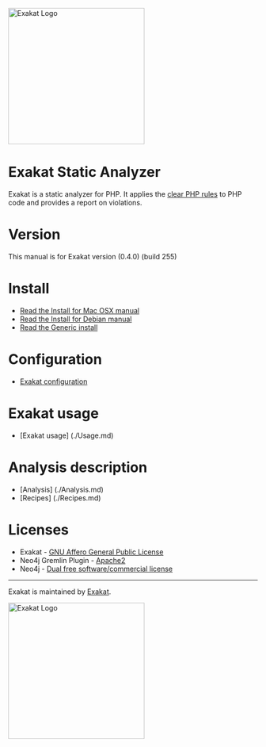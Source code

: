 <a href="http://exakat.io/"><img src="http://www.exakat.io/wp-content/uploads/2014/05/logo-exakat.png" alt="Exakat Logo" width="275" /></a>

Exakat Static Analyzer
======================

Exakat is a static analyzer for PHP. It applies the [clear PHP rules](http://github.com/dseguy/clearPHP/) to PHP code and provides a report on violations. 

# Version
This manual is for Exakat version (0.4.0) \(build 255\)

# Install
* [Read the Install for Mac OSX manual](./Installation.osx.md)
* [Read the Install for Debian manual](./Installation.debian.md)
* [Read the Generic install](./Installation.generic.md)

# Configuration

* [Exakat configuration](./Configuration.md)

# Exakat usage

* [Exakat usage] (./Usage.md)

# Analysis description

* [Analysis] (./Analysis.md)
* [Recipes] (./Recipes.md)

# Licenses

* Exakat - [GNU Affero General Public License](http://www.exakat.io/exakat-licence)
* Neo4j Gremlin Plugin - [Apache2](https://github.com/neo4j-contrib/gremlin-plugin/blob/master/LICENSE.txt)
* Neo4j - [Dual free software/commercial license](http://www.neo4j.org/learn/licensing)

- - -

Exakat is maintained by [Exakat](http://exakat.io/).

<a href="http://exakat.io"><img src="http://www.exakat.io/wp-content/uploads/2014/05/logo-exakat.png" alt="Exakat Logo" width="275" /></a>